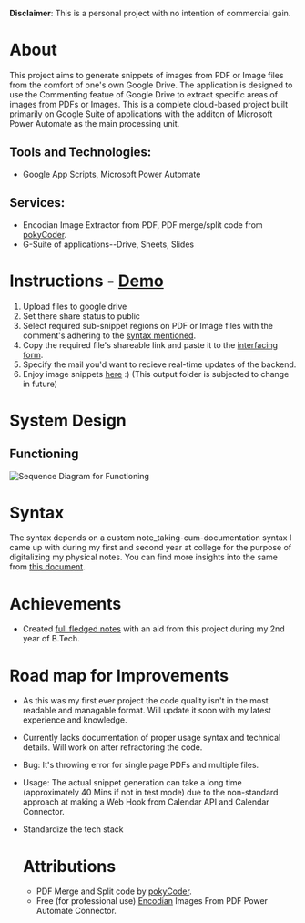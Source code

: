 **Disclaimer**: This is a personal project with no intention of commercial gain.

# About
This project aims to generate snippets of images from PDF or Image files from the comfort of one's own Google Drive. The application is designed to use the Commenting featue of Google Drive to extract specific areas of images from PDFs or Images.
This is a complete cloud-based project built primarily on Google Suite of applications with the additon of Microsoft Power Automate as the main processing unit. 

## Tools and Technologies: 
- Google App Scripts, Microsoft Power Automate
## Services: 
- Encodian Image Extractor from PDF, PDF merge/split code from [pokyCoder](https://stackoverflow.com/users/11904337/pokycoder).
- G-Suite of applications--Drive, Sheets, Slides

# Instructions - [Demo](https://youtu.be/nqtWYWODFOM)
1. Upload files to google drive
2. Set there share status to public
3. Select required sub-snippet regions on PDF or Image files with the comment's adhering to the [syntax mentioned](https://docs.google.com/document/d/1pbxdFL0Z2f1iqIg02PC6GQNMbWNAZ3l2PG5UnI94kio/edit).
4. Copy the required file's shareable link and paste it to the [interfacing form](https://docs.google.com/forms/d/e/1FAIpQLSdeTr5naEzs5xaJcmGYqy_Dqyl2wRxsvwi4VldxG1ReuS9Z4Q/viewform?usp=sf_link).
5. Specify the mail you'd want to recieve real-time updates of the backend.
6. Enjoy image snippets [here](https://drive.google.com/drive/u/0/folders/1uaxct9hfVcGow2e_vi92_jYOdfqv0Nr0) :) (This output folder is subjected to change in future)

# System Design

## Functioning
![Sequence Diagram for Functioning](https://github.com/rohan-motukuri/image-snippets-generator/assets/123802857/641e6761-bf33-4c43-a7e5-1abb7a0b1e08)

# Syntax
The syntax depends on a custom note_taking-cum-documentation syntax I came up with during my first and second year at college for the purpose of digitalizing my physical notes. You can find more insights into the same from [this document](https://docs.google.com/document/d/1pbxdFL0Z2f1iqIg02PC6GQNMbWNAZ3l2PG5UnI94kio/edit).


# Achievements
- Created [full fledged notes](https://docs.google.com/document/d/1hzhBF_XRHfZIbZonC-1VUiR-4oxPZuU-4PDnxhwsgjw/edit?usp=sharing) with an aid from this project during my 2nd year of B.Tech.

# Road map for Improvements
- As this was my first ever project the code quality isn't in the most readable and managable format. Will update it soon with my latest experience and knowledge.
- Currently lacks documentation of proper usage syntax and technical details. Will work on after refractoring the code.
- Bug: It's throwing error for single page PDFs and multiple files.
- Usage: The actual snippet generation can take a long time (approximately 40 Mins if not in test mode) due to the non-standard approach at making a Web Hook from Calendar API and Calendar Connector.
- Standardize the tech stack

  # Attributions
  - PDF Merge and Split code by [pokyCoder](https://stackoverflow.com/users/11904337/pokycoder).
  - Free (for professional use) [Encodian](https://www.encodian.com/products/flowr/) Images From PDF Power Automate Connector.
